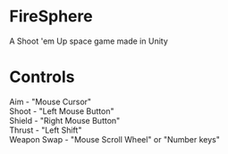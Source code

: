 # FireSphere
 A Shoot 'em Up space game made in Unity

# Controls
Aim - "Mouse Cursor"  
Shoot - "Left Mouse Button"  
Shield - "Right Mouse Button"  
Thrust - "Left Shift"  
Weapon Swap - "Mouse Scroll Wheel" or "Number keys"  